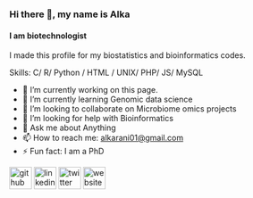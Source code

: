 ### Hi there 👋, my name is Alka
#### I am biotechnologist
I made this profile for my biostatistics and bioinformatics codes.

Skills: C/ R/ Python / HTML / UNIX/ PHP/ JS/ MySQL

- 🔭 I’m currently working on this page. 
- 🌱 I’m currently learning Genomic data science 
- 👯 I’m looking to collaborate on Microbiome omics projects 
- 🤔 I’m looking for help with Bioinformatics 
- 💬 Ask me about Anything 
- 📫 How to reach me: alkarani01@gmail.com 
- ⚡ Fun fact: I am a PhD 


[<img src='https://cdn.jsdelivr.net/npm/simple-icons@3.0.1/icons/github.svg' alt='github' height='40'>](https://github.com/alkarani01)  [<img src='https://cdn.jsdelivr.net/npm/simple-icons@3.0.1/icons/linkedin.svg' alt='linkedin' height='40'>](https://www.linkedin.com/in/alkarani01/)  [<img src='https://cdn.jsdelivr.net/npm/simple-icons@3.0.1/icons/twitter.svg' alt='twitter' height='40'>](https://twitter.com/_alkarani01)  [<img src='https://cdn.jsdelivr.net/npm/simple-icons@3.0.1/icons/icloud.svg' alt='website' height='40'>](http://www.alkarani01.com)  


